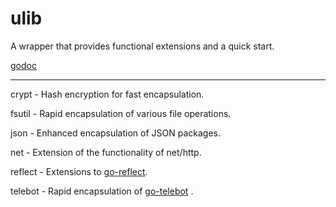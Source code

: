 # ulib

A wrapper that provides functional extensions and a quick start.

[godoc](https://godoc.org/github.com/3JoB/ulib)

----

crypt - Hash encryption for fast encapsulation.

fsutil - Rapid encapsulation of various file operations.

json - Enhanced encapsulation of JSON packages.

net - Extension of the functionality of net/http.

reflect - Extensions to [go-reflect](https://github.com/goccy/go-reflect).

telebot - Rapid encapsulation of [go-telebot](https://github.com/3JoB/telebot) .
